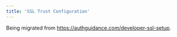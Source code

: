 ```yaml
---
title: 'SSL Trust Configuration'
---
```


Being migrated from https://authguidance.com/developer-ssl-setup.